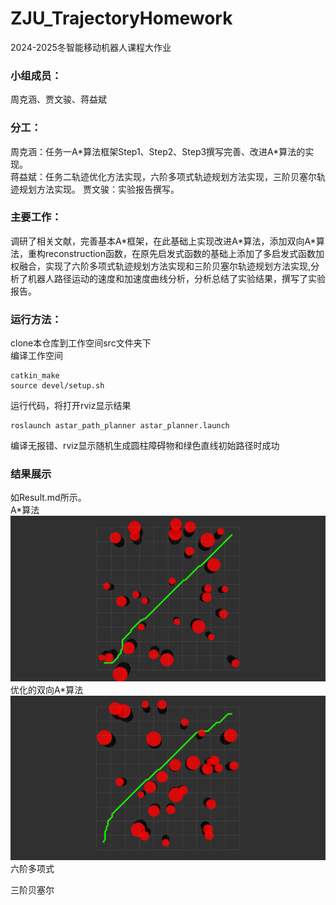# ZJU_TrajectoryHomework
2024-2025冬智能移动机器人课程大作业
### 小组成员：
周克涵、贾文骏、蒋益斌  
### 分工：
周克涵：任务一A\*算法框架Step1、Step2、Step3撰写完善、改进A\*算法的实现。  
蒋益斌：任务二轨迹优化方法实现，六阶多项式轨迹规划方法实现，三阶贝塞尔轨迹规划方法实现。
贾文骏：实验报告撰写。
### 主要工作：
调研了相关文献，完善基本A*框架，在此基础上实现改进A\*算法，添加双向A\*算法，重构reconstruction函数，在原先启发式函数的基础上添加了多启发式函数加权融合，实现了六阶多项式轨迹规划方法实现和三阶贝塞尔轨迹规划方法实现,分析了机器人路径运动的速度和加速度曲线分析，分析总结了实验结果，撰写了实验报告。  
### 运行方法：
clone本仓库到工作空间src文件夹下  
编译工作空间
```
catkin_make
source devel/setup.sh
```
运行代码，将打开rviz显示结果
```
roslaunch astar_path_planner astar_planner.launch
```
编译无报错、rviz显示随机生成圆柱障碍物和绿色直线初始路径时成功
### 结果展示
如Result.md所示。  
A\*算法  
![Image text](https://github.com/Khansakura/ZJU_TrajectoryHomework/blob/main/png/Astar.jpg)  
优化的双向A\*算法  
![Image text](https://github.com/Khansakura/ZJU_TrajectoryHomework/blob/main/png/ImprovedAstar.jpg)  
六阶多项式

三阶贝塞尔

